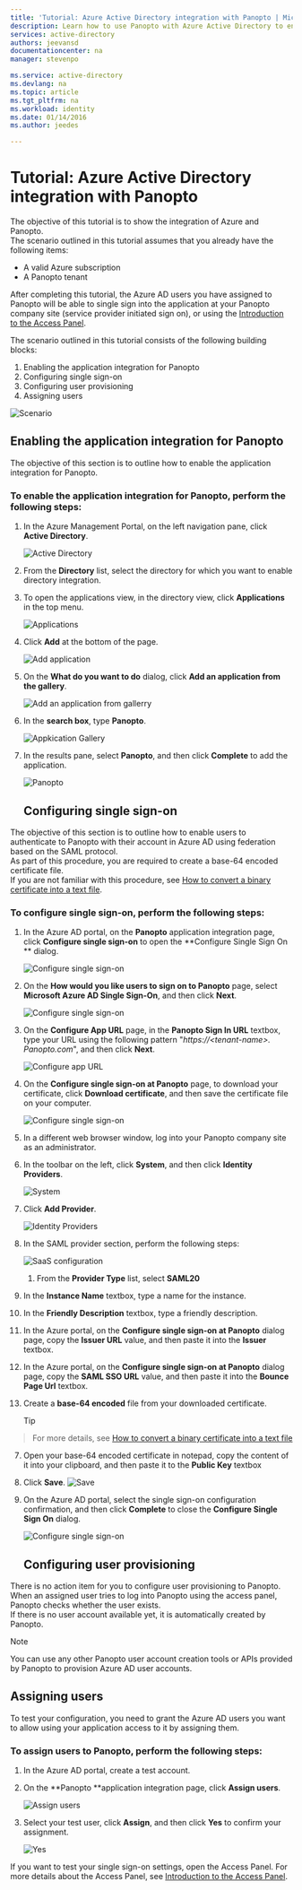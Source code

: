 ```yaml
---
title: 'Tutorial: Azure Active Directory integration with Panopto | Microsoft Azure'
description: Learn how to use Panopto with Azure Active Directory to enable single sign-on, automated provisioning, and more!
services: active-directory
authors: jeevansd
documentationcenter: na
manager: stevenpo

ms.service: active-directory
ms.devlang: na
ms.topic: article
ms.tgt_pltfrm: na
ms.workload: identity
ms.date: 01/14/2016
ms.author: jeedes

---
```

# Tutorial: Azure Active Directory integration with Panopto
The objective of this tutorial is to show the integration of Azure and Panopto.  
The scenario outlined in this tutorial assumes that you already have the following items:

* A valid Azure subscription
* A Panopto tenant

After completing this tutorial, the Azure AD users you have assigned to Panopto will be able to single sign into the application at your Panopto company site (service provider initiated sign on), or using the [Introduction to the Access Panel](active-directory-saas-access-panel-introduction.md).

The scenario outlined in this tutorial consists of the following building blocks:

1. Enabling the application integration for Panopto
2. Configuring single sign-on
3. Configuring user provisioning
4. Assigning users

![Scenario](./media/active-directory-saas-panopto-tutorial/IC777665.png "Scenario")

## Enabling the application integration for Panopto
The objective of this section is to outline how to enable the application integration for Panopto.

### To enable the application integration for Panopto, perform the following steps:
1. In the Azure Management Portal, on the left navigation pane, click **Active Directory**.

   ![Active Directory](./media/active-directory-saas-panopto-tutorial/IC700993.png "Active Directory")

2. From the **Directory** list, select the directory for which you want to enable directory integration.

3. To open the applications view, in the directory view, click **Applications** in the top menu.

   ![Applications](./media/active-directory-saas-panopto-tutorial/IC700994.png "Applications")

4. Click **Add** at the bottom of the page.

   ![Add application](./media/active-directory-saas-panopto-tutorial/IC749321.png "Add application")

5. On the **What do you want to do** dialog, click **Add an application from the gallery**.

   ![Add an application from gallerry](./media/active-directory-saas-panopto-tutorial/IC749322.png "Add an application from gallerry")

6. In the **search box**, type **Panopto**.

   ![Appkication Gallery](./media/active-directory-saas-panopto-tutorial/IC777666.png "Appkication Gallery")

7. In the results pane, select **Panopto**, and then click **Complete** to add the application.

   ![Panopto](./media/active-directory-saas-panopto-tutorial/IC782936.png "Panopto")

   ## Configuring single sign-on

The objective of this section is to outline how to enable users to authenticate to Panopto with their account in Azure AD using federation based on the SAML protocol.  
As part of this procedure, you are required to create a base-64 encoded certificate file.  
If you are not familiar with this procedure, see [How to convert a binary certificate into a text file](http://youtu.be/PlgrzUZ-Y1o).

### To configure single sign-on, perform the following steps:
1. In the Azure AD portal, on the **Panopto** application integration page, click **Configure single sign-on** to open the **Configure Single Sign On ** dialog.

   ![Configure single sign-on](./media/active-directory-saas-panopto-tutorial/IC777667.png "Configure single sign-on")

2. On the **How would you like users to sign on to Panopto** page, select **Microsoft Azure AD Single Sign-On**, and then click **Next**.

   ![Configure single sign-on](./media/active-directory-saas-panopto-tutorial/IC777668.png "Configure single sign-on")

3. On the **Configure App URL** page, in the **Panopto Sign In URL** textbox, type your URL using the following pattern "*https://\<tenant-name\>. Panopto.com*", and then click **Next**.

   ![Configure app URL](./media/active-directory-saas-panopto-tutorial/IC777528.png "Configure app URL")

4. On the **Configure single sign-on at Panopto** page, to download your certificate, click **Download certificate**, and then save the certificate file on your computer.

   ![Configure single sign-on](./media/active-directory-saas-panopto-tutorial/IC777669.png "Configure single sign-on")

5. In a different web browser window, log into your Panopto company site as an administrator.

6. In the toolbar on the left, click **System**, and then click **Identity Providers**.

   ![System](./media/active-directory-saas-panopto-tutorial/IC777670.png "System")

7. Click **Add Provider**.

   ![Identity Providers](./media/active-directory-saas-panopto-tutorial/IC777671.png "Identity Providers")

8. In the SAML provider section, perform the following steps:

   ![SaaS configuration](./media/active-directory-saas-panopto-tutorial/IC777672.png "SaaS configuration")

   1. From the **Provider Type** list, select **SAML20**
2. In the **Instance Name** textbox, type a name for the instance.
3. In the **Friendly Description** textbox, type a friendly description.
4. In the Azure portal, on the **Configure single sign-on at Panopto** dialog page, copy the **Issuer URL** value, and then paste it into the **Issuer** textbox.
5. In the Azure portal, on the **Configure single sign-on at Panopto** dialog page, copy the **SAML SSO URL** value, and then paste it into the **Bounce Page Url** textbox.
6. Create a **base-64 encoded** file from your downloaded certificate.  

   > [!TIP]
> For more details, see [How to convert a binary certificate into a text file](http://youtu.be/PlgrzUZ-Y1o)
> 
7. Open your base-64 encoded certificate in notepad, copy the content of it into your clipboard, and then paste it to the **Public Key** textbox

8. Click **Save**.
![Save](./media/active-directory-saas-panopto-tutorial/IC777673.png "Save")

9. On the Azure AD portal, select the single sign-on configuration confirmation, and then click **Complete** to close the **Configure Single Sign On** dialog.

   ![Configure single sign-on](./media/active-directory-saas-panopto-tutorial/IC777674.png "Configure single sign-on")

   ## Configuring user provisioning

There is no action item for you to configure user provisioning to Panopto.  
When an assigned user tries to log into Panopto using the access panel, Panopto checks whether the user exists.  
If there is no user account available yet, it is automatically created by Panopto.

> [!NOTE]
> You can use any other Panopto user account creation tools or APIs provided by Panopto to provision Azure AD user accounts.
> 
> 
## Assigning users
To test your configuration, you need to grant the Azure AD users you want to allow using your application access to it by assigning them.

### To assign users to Panopto, perform the following steps:
1. In the Azure AD portal, create a test account.

2. On the **Panopto **application integration page, click **Assign users**.

   ![Assign users](./media/active-directory-saas-panopto-tutorial/IC777675.png "Assign users")

3. Select your test user, click **Assign**, and then click **Yes** to confirm your assignment.

   ![Yes](./media/active-directory-saas-panopto-tutorial/IC767830.png "Yes")


If you want to test your single sign-on settings, open the Access Panel. For more details about the Access Panel, see [Introduction to the Access Panel](active-directory-saas-access-panel-introduction.md).

